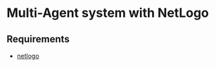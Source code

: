 # Multi-Agent system with NetLogo

## Requirements

  - [netlogo](https://ccl.northwestern.edu/netlogo/)

